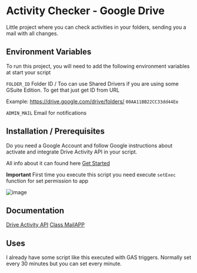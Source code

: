 # Activity Checker - Google Drive

Little project where you can check activities in your folders, sending you a mail with all changes.



## Environment Variables

To run this project, you will need to add the following environment variables at start your script

`FOLDER_ID` Folder ID / Too can use Shared Drivers if you are using some GSuite Edition.
To get that just get ID from URL 

Example: https://drive.google.com/drive/folders/ `00AA11BB22CC33dd44Ee`

`ADMIN_MAIL` Email for notifications
## Installation / Prerequisites

Do you need a Google Account and follow Google instructions about activate and integrate Drive Activity API in your script.

All info about it can found here [Get Started](https://developers.google.com/drive/activity/v2#getting_started)

**Important**
First time you execute this script you need execute `setExec` function for set permission to app

![image](https://user-images.githubusercontent.com/48905875/156349270-9d8200d8-3c42-4a8e-93cf-2921fb1016fb.png)

## Documentation

[Drive Activity API](https://developers.google.com/drive/activity/v2/reference/rest/v2/activity/driveactivity)
[Class MailAPP](https://developers.google.com/apps-script/reference/mail/mail-app)

## Uses

I already have some script like this executed with GAS triggers. Normally set every 30 minutes but you can set every minute.
